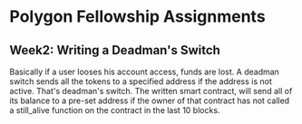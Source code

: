 # Polygon Fellowship Assignments

## Week2: Writing a Deadman's Switch

Basically if a user looses his account access, funds are lost. A deadman switch sends all the tokens to a specified address if the address is not active. That's deadman's switch. 
The written smart contract, will send all of its balance to a pre-set address if the owner of that contract has not called a still_alive function on the contract in the last 10 blocks.
